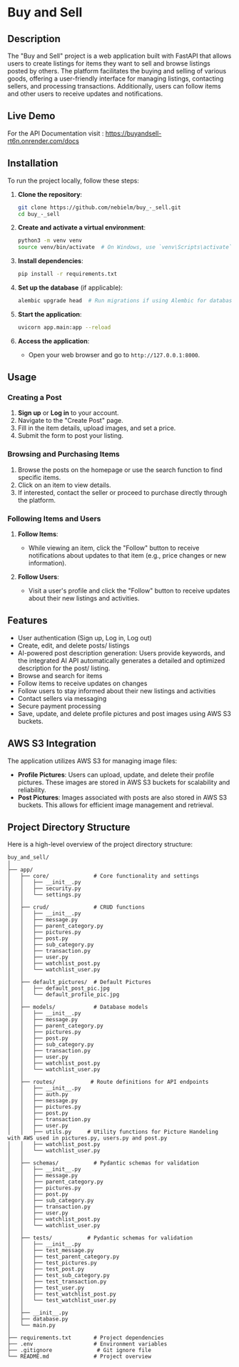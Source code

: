 # Buy and Sell

## Description
The "Buy and Sell" project is a web application built with FastAPI that allows users to create listings for items they want to sell and browse listings posted by others. The platform facilitates the buying and selling of various goods, offering a user-friendly interface for managing listings, contacting sellers, and processing transactions. Additionally, users can follow items and other users to receive updates and notifications.

## Live Demo

For the API Documentation visit : https://buyandsell-rt6n.onrender.com/docs

## Installation

To run the project locally, follow these steps:

1. **Clone the repository**:
    ```bash
    git clone https://github.com/nebielm/buy_-_sell.git
    cd buy_-_sell
    ```

2. **Create and activate a virtual environment**:
    ```bash
    python3 -m venv venv
    source venv/bin/activate  # On Windows, use `venv\Scripts\activate`
    ```

3. **Install dependencies**:
    ```bash
    pip install -r requirements.txt
    ```

4. **Set up the database** (if applicable):
    ```bash
    alembic upgrade head  # Run migrations if using Alembic for database migrations
    ```

5. **Start the application**:
    ```bash
    uvicorn app.main:app --reload
    ```

6. **Access the application**:
    - Open your web browser and go to `http://127.0.0.1:8000`.

## Usage

### Creating a Post
1. **Sign up** or **Log in** to your account.
2. Navigate to the "Create Post" page.
3. Fill in the item details, upload images, and set a price.
4. Submit the form to post your listing.

### Browsing and Purchasing Items
1. Browse the posts on the homepage or use the search function to find specific items.
2. Click on an item to view details.
3. If interested, contact the seller or proceed to purchase directly through the platform.

### Following Items and Users
1. **Follow Items**:
   - While viewing an item, click the "Follow" button to receive notifications about updates to that item (e.g., price changes or new information).
   
2. **Follow Users**:
   - Visit a user's profile and click the "Follow" button to receive updates about their new listings and activities.

## Features

- User authentication (Sign up, Log in, Log out)
- Create, edit, and delete posts/ listings
- AI-powered post description generation: 
   Users provide keywords, and the integrated AI API automatically generates
   a detailed and optimized description for the post/ listing.
- Browse and search for items
- Follow items to receive updates on changes
- Follow users to stay informed about their new listings and activities
- Contact sellers via messaging
- Secure payment processing
- Save, update, and delete profile pictures and post images using AWS S3 buckets.

## AWS S3 Integration

The application utilizes AWS S3 for managing image files:

- **Profile Pictures**: Users can upload, update, and delete their profile pictures. These images are stored in AWS S3 buckets for scalability and reliability.
- **Post Pictures**: Images associated with posts are also stored in AWS S3 buckets. This allows for efficient image management and retrieval.

## Project Directory Structure

Here is a high-level overview of the project directory structure:


    buy_and_sell/
    │
    ├── app/
    │   ├── core/              # Core functionality and settings
    │   │   ├── __init__.py 
    │   │   ├── security.py
    │   │   └── settings.py
    │   │
    │   ├── crud/              # CRUD functions
    │   │   ├── __init__.py
    │   │   ├── message.py
    │   │   ├── parent_category.py
    │   │   ├── pictures.py
    │   │   ├── post.py
    │   │   ├── sub_category.py
    │   │   ├── transaction.py
    │   │   ├── user.py
    │   │   ├── watchlist_post.py
    │   │   └── watchlist_user.py
    │   │ 
    │   ├── default_pictures/  # Default Pictures
    │   │   ├── default_post_pic.jpg
    │   │   └── default_profile_pic.jpg
    │   │ 
    │   ├── models/            # Database models
    │   │   ├── __init__.py
    │   │   ├── message.py
    │   │   ├── parent_category.py
    │   │   ├── pictures.py
    │   │   ├── post.py
    │   │   ├── sub_category.py
    │   │   ├── transaction.py
    │   │   ├── user.py
    │   │   ├── watchlist_post.py
    │   │   └── watchlist_user.py 
    │   │    
    │   ├── routes/           # Route definitions for API endpoints
    │   │   ├── __init__.py
    │   │   ├── auth.py
    │   │   ├── message.py
    │   │   ├── pictures.py
    │   │   ├── post.py
    │   │   ├── transaction.py
    │   │   ├── user.py
    │   │   ├── utils.py     # Utility functions for Picture Handeling with AWS used in pictures.py, users.py and post.py
    │   │   ├── watchlist_post.py
    │   │   └── watchlist_user.py
    │   │
    │   ├── schemas/           # Pydantic schemas for validation
    │   │   ├── __init__.py
    │   │   ├── message.py
    │   │   ├── parent_category.py
    │   │   ├── pictures.py
    │   │   ├── post.py
    │   │   ├── sub_category.py
    │   │   ├── transaction.py
    │   │   ├── user.py
    │   │   ├── watchlist_post.py
    │   │   └── watchlist_user.py
    │   │   
    │   ├── tests/           # Pydantic schemas for validation
    │   │   ├── __init__.py
    │   │   ├── test_message.py
    │   │   ├── test_parent_category.py
    │   │   ├── test_pictures.py
    │   │   ├── test_post.py
    │   │   ├── test_sub_category.py
    │   │   ├── test_transaction.py
    │   │   ├── test_user.py
    │   │   ├── test_watchlist_post.py
    │   │   └── test_watchlist_user.py
    │   │   
    │   ├── __init__.py  
    │   ├── database.py 
    │   └── main.py        
    │
    ├── requirements.txt       # Project dependencies
    ├── .env                   # Environment variables
    ├── .gitignore              # Git ignore file
    └── README.md              # Project overview


<!--## Contributing

Contributions are welcome! To contribute:

1. Fork the repository.
2. Create a new branch (`git checkout -b feature-branch`).
3. Commit your changes (`git commit -m 'Add new feature'`).
4. Push to the branch (`git push origin feature-branch`).
5. Create a Pull Request.

## License

This project is licensed under the MIT License. See the `LICENSE` file for more details.

## Contact Information

For any inquiries or feedback, please contact:

- **Name:** Nebiel M
- **Email:** [nebielm@gmail.com](mailto:nebielmohammed@hotmail.com)
- **GitHub:** [nebielm](https://github.com/nebielm) -->


